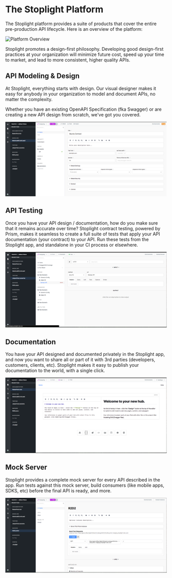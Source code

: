 # The Stoplight Platform 
The Stoplight platform provides a suite of products that cover the entire pre-production API lifecycle. Here is an overview of the platform:

![Platform Overview](https://github.com/stoplightio/docs/blob/develop/assets/images/platform-overview.png?raw=true) 

Stoplight promotes a design-first philosophy. Developing good design-first practices at your organization will minimize future cost, speed up your time to market, and lead to more consistent, higher quality APIs.

## API Modeling & Design
At Stoplight, everything starts with design. Our visual designer makes it easy for anybody in your organization to model and document APIs, no matter the complexity.

Whether you have an existing OpenAPI Specification (fka Swagger) or are creating a new API design from scratch, we've got you covered.

![Modeling Overview](https://github.com/stoplightio/docs/blob/develop/assets/images/modeling-overview.png?raw=true)

## API Testing
Once you have your API design / documentation, how do you make sure that it remains accurate over time? Stoplight contract testing, powered by Prism, makes it seamless to create a full suite of tests that apply your API documentation (your contract) to your API. Run these tests from the Stoplight app, and standalone in your CI process or elsewhere.

![Scenarios Overview](https://github.com/stoplightio/docs/blob/develop/assets/images/testing-overview.png?raw=true)

## Documentation 

You have your API designed and documented privately in the Stoplight app, and now you want to share all or part of it with 3rd parties (developers, customers, clients, etc). Stoplight makes it easy to publish your documentation to the world, with a single click.


![Hubs Overview](https://github.com/stoplightio/docs/blob/develop/assets/images/hubs-overview.png?raw=true)

## Mock Server
Stoplight provides a complete mock server for every API described in the app. Run tests against this mock server, build consumers (like mobile apps, SDKS, etc) before the final API is ready, and more.

![Mocking Overview](https://github.com/stoplightio/docs/blob/develop/assets/images/mocking-overview.png?raw=true)
